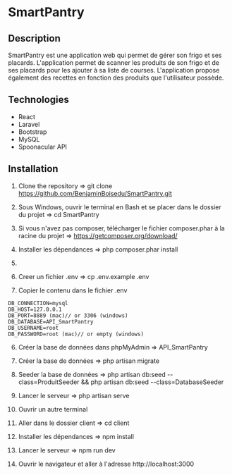 # SmartPantry

## Description

SmartPantry est une application web qui permet de gérer son frigo et ses placards. L'application permet de scanner les produits de son frigo et de ses placards pour les ajouter à sa liste de courses. L'application propose également des recettes en fonction des produits que l'utilisateur possède.

## Technologies

- React
- Laravel
- Bootstrap
- MySQL
- Spoonacular API

## Installation

1. Clone the repository => git clone https://github.com/BenjaminBoisedu/SmartPantry.git

2. Sous Windows, ouvrir le terminal en Bash et se placer dans le dossier du projet => cd SmartPantry

3. Si vous n'avez pas composer, télécharger le fichier composer.phar à la racine du projet => https://getcomposer.org/download/

4. Installer les dépendances => php composer.phar install

5.

6. Creer un fichier .env => cp .env.example .env

7. Copier le contenu dans le fichier .env

```
DB_CONNECTION=mysql
DB_HOST=127.0.0.1
DB_PORT=8889 (mac)// or 3306 (windows)
DB_DATABASE=API_SmartPantry
DB_USERNAME=root
DB_PASSWORD=root (mac)// or empty (windows)
```

6. Créer la base de données dans phpMyAdmin => API_SmartPantry

7. Créer la base de données => php artisan migrate

8. Seeder la base de données => php artisan db:seed --class=ProduitSeeder && php artisan db:seed --class=DatabaseSeeder

9. Lancer le serveur => php artisan serve

10. Ouvrir un autre terminal

11. Aller dans le dossier client => cd client

12. Installer les dépendances => npm install

13. Lancer le serveur => npm run dev

14. Ouvrir le navigateur et aller à l'adresse http://localhost:3000
